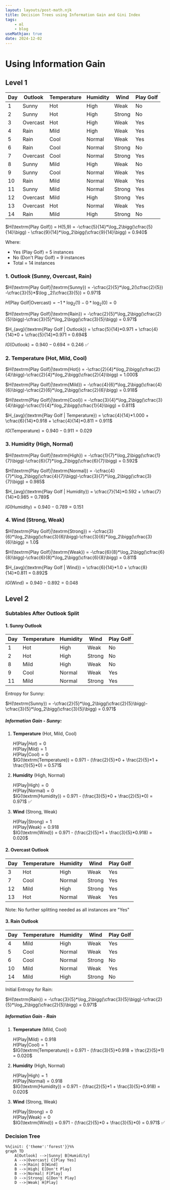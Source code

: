 ```yaml
---
layout: layouts/post-math.njk
title: Decision Trees using Information Gain and Gini Index
tags: 
    - ml
    - blog
useMathjax: true
date: 2024-12-02
---
```


# Using Information Gain

## Level 1

| Day | Outlook  | Temperature | Humidity | Wind   | Play Golf |
|-----|----------|-------------|----------|--------|-----------|
| 1   | Sunny    | Hot         | High     | Weak   | No        |
| 2   | Sunny    | Hot         | High     | Strong | No        |
| 3   | Overcast | Hot         | High     | Weak   | Yes       |
| 4   | Rain     | Mild        | High     | Weak   | Yes       |
| 5   | Rain     | Cool        | Normal   | Weak   | Yes       |
| 6   | Rain     | Cool        | Normal   | Strong | No        |
| 7   | Overcast | Cool        | Normal   | Strong | Yes       |
| 8   | Sunny    | Mild        | High     | Weak   | No        |
| 9   | Sunny    | Cool        | Normal   | Weak   | Yes       |
| 10  | Rain     | Mild        | Normal   | Weak   | Yes       |
| 11  | Sunny    | Mild        | Normal   | Strong | Yes       |
| 12  | Overcast | Mild        | High     | Strong | Yes       |
| 13  | Overcast | Hot         | Normal   | Weak   | Yes       |
| 14  | Rain     | Mild        | High     | Strong | No        |

<p>$H(\textrm{Play Golf}) = H(5,9) = -\cfrac{5}{14}*\log_2\bigg(\cfrac{5}{14}\bigg) - \cfrac{9}{14}*\log_2\bigg(\cfrac{9}{14}\bigg) = 0.940$</p>

Where:
- Yes (Play Golf) = 5 instances
- No (Don't Play Golf) = 9 instances
- Total = 14 instances

### 1. Outlook (Sunny, Overcast, Rain)

<p>$H(\textrm{Play Golf}|\textrm{Sunny}) = -\cfrac{2}{5}*\log_2(\cfrac{2}{5}) -\cfrac{3}{5}*$\log _2(\cfrac{3}{5}) = 0.971$ </p>

$H(\textrm{Play Golf}|\textrm{Overcast}) = -1*\log_2(1)-0*\log_2(0) = 0$

<p>$H(\textrm{Play Golf}|\textrm{Rain}) = -\cfrac{2}{5}*\log_2\bigg(\cfrac{2}{5}\bigg)-\cfrac{3}{5}*\log_2\bigg(\cfrac{3}{5}\bigg) = 0.971$</p>

$H_{avg}(\textrm{Play Golf | Outlook}) = \cfrac{5}{14}*0.971 + \cfrac{4}{14}*0 + \cfrac{5}{14}*0.971 = 0.694$

$IG(\textrm{Outlook}) = 0.940 - 0.694 = 0.246$ ✅

### 2. Temperature (Hot, Mild, Cool)

<p>$H(\textrm{Play Golf}|\textrm{Hot}) = -\cfrac{2}{4}*\log_2\bigg(\cfrac{2}{4}\bigg)-\cfrac{2}{4}*\log_2\bigg(\cfrac{2}{4}\bigg) = 1.000$</p>

<p>$H(\textrm{Play Golf}|\textrm{Mild}) = -\cfrac{4}{6}*\log_2\bigg(\cfrac{4}{6}\bigg)-\cfrac{2}{6}*\log_2\bigg(\cfrac{2}{6}\bigg) = 0.918$</p>

<p>$H(\textrm{Play Golf}|\textrm{Cool}) = -\cfrac{3}{4}*\log_2\bigg(\cfrac{3}{4}\bigg)-\cfrac{1}{4}*\log_2\bigg(\cfrac{1}{4}\bigg) = 0.811$</p>

$H_{avg}(\textrm{Play Golf | Temperature}) = \cfrac{4}{14}*1.000 + \cfrac{6}{14}*0.918 + \cfrac{4}{14}*0.811 = 0.911$

$IG(\textrm{Temperature}) = 0.940 - 0.911 = 0.029$
### 3. Humidity (High, Normal)

<p>$H(\textrm{Play Golf}|\textrm{High}) = -\cfrac{1}{7}*\log_2\bigg(\cfrac{1}{7}\bigg)-\cfrac{6}{7}*\log_2\bigg(\cfrac{6}{7}\bigg) = 0.592$</p>

<p>$H(\textrm{Play Golf}|\textrm{Normal}) = -\cfrac{4}{7}*\log_2\bigg(\cfrac{4}{7}\bigg)-\cfrac{3}{7}*\log_2\bigg(\cfrac{3}{7}\bigg) = 0.985$</p>

$H_{avg}(\textrm{Play Golf | Humidity}) = \cfrac{7}{14}*0.592 + \cfrac{7}{14}*0.985 = 0.789$

$IG(\textrm{Humidity}) = 0.940 - 0.789 = 0.151$

### 4. Wind (Strong, Weak)

<p>$H(\textrm{Play Golf}|\textrm{Strong}) = -\cfrac{3}{6}*\log_2\bigg(\cfrac{3}{6}\bigg)-\cfrac{3}{6}*\log_2\bigg(\cfrac{3}{6}\bigg) = 1.0$</p>

<p>$H(\textrm{Play Golf}|\textrm{Weak}) = -\cfrac{6}{8}*\log_2\bigg(\cfrac{6}{8}\bigg)-\cfrac{6}{8}*\log_2\bigg(\cfrac{6}{8}\bigg) = 0.811$</p>

$H_{avg}(\textrm{Play Golf | Wind}) = \cfrac{6}{14}*1.0 + \cfrac{8}{14}*0.811 = 0.892$

$IG(\textrm{Wind}) = 0.940 - 0.892 = 0.048$

## Level 2

### Subtables After Outlook Split

#### 1. Sunny Outlook

| Day | Temperature | Humidity | Wind   | Play Golf |
|-----|------------|----------|--------|-----------|
| 1   | Hot        | High     | Weak   | No        |
| 2   | Hot        | High     | Strong | No        |
| 8   | Mild       | High     | Weak   | No        |
| 9   | Cool       | Normal   | Weak   | Yes       |
| 11  | Mild       | Normal   | Strong | Yes       |

Entropy for Sunny:
<p>$H(\textrm{Sunny}) = -\cfrac{2}{5}*\log_2\bigg(\cfrac{2}{5}\bigg)-\cfrac{3}{5}*\log_2\bigg(\cfrac{3}{5}\bigg) = 0.971$</p>

##### Information Gain - Sunny:

1. **Temperature** (Hot, Mild, Cool)

   $H(\textrm{Play}|Hot) = 0$\
   $H(\textrm{Play}|\textrm{Mild}) = 1$\
   $H(\textrm{Play}|\textrm{Cool}) = 0$\
   $IG(\textrm{Temperature}) = 0.971 - (\frac{2}{5}*0 + \frac{2}{5}*1 + \frac{1}{5}*0) = 0.571$

2. **Humidity** (High, Normal)

   $H(\textrm{Play}|\textrm{High}) = 0$\
   $H(\textrm{Play}|\textrm{Normal}) = 0$\
   $IG(\textrm{Humidity}) = 0.971 - (\frac{3}{5}*0 + \frac{2}{5}*0) = 0.971$ ✅

3. **Wind** (Strong, Weak)

   $H(\textrm{Play}|\textrm{Strong}) = 1$\
   $H(\textrm{Play}|\textrm{Weak}) = 0.918$\
   $IG(\textrm{Wind}) = 0.971 - (\frac{2}{5}*1 + \frac{3}{5}*0.918) = 0.020$

#### 2. Overcast Outlook

| Day | Temperature | Humidity | Wind   | Play Golf |
|-----|------------|----------|--------|-----------|
| 3   | Hot        | High     | Weak   | Yes       |
| 7   | Cool       | Normal   | Strong | Yes       |
| 12  | Mild       | High     | Strong | Yes       |
| 13  | Hot        | Normal   | Weak   | Yes       |

Note: No further splitting needed as all instances are "Yes"

#### 3. Rain Outlook

| Day | Temperature | Humidity | Wind   | Play Golf |
|-----|------------|----------|--------|-----------|
| 4   | Mild       | High     | Weak   | Yes       |
| 5   | Cool       | Normal   | Weak   | Yes       |
| 6   | Cool       | Normal   | Strong | No        |
| 10  | Mild       | Normal   | Weak   | Yes       |
| 14  | Mild       | High     | Strong | No        |

Initial Entropy for Rain:
<p>$H(\textrm{Rain}) = -\cfrac{3}{5}*\log_2\bigg(\cfrac{3}{5}\bigg)-\cfrac{2}{5}*\log_2\bigg(\cfrac{2}{5}\bigg) = 0.971$</p>

##### Information Gain - Rain

1. **Temperature** (Mild, Cool)

   $H(\textrm{Play}|\textrm{Mild}) = 0.918$\
   $H(\textrm{Play}|\textrm{Cool}) = 1$\
   $IG(\textrm{Temperature}) = 0.971 - (\frac{3}{5}*0.918 + \frac{2}{5}*1) = 0.020$

2. **Humidity** (High, Normal)

   $H(\textrm{Play}|\textrm{High}) = 1$\
   $H(\textrm{Play}|\textrm{Normal}) = 0.918$\
   $IG(\textrm{Humidity}) = 0.971 - (\frac{2}{5}*1 + \frac{3}{5}*0.918) = 0.020$

3. **Wind** (Strong, Weak)

   $H(\textrm{Play}|\textrm{Strong}) = 0$\
   $H(\textrm{Play}|\textrm{Weak}) = 0$\
   $IG(\textrm{Wind}) = 0.971 - (\frac{2}{5}*0 + \frac{3}{5}*0) = 0.971$ ✅
### Decision Tree

```mermaid
%%{init: {'theme':'forest'}}%%
graph TD
    A[Outlook] -->|Sunny| B[Humidity]
    A -->|Overcast| C[Play Yes]
    A -->|Rain| D[Wind]
    B -->|High| E[Don't Play]
    B -->|Normal| F[Play]
    D -->|Strong| G[Don't Play]
    D -->|Weak| H[Play]
```